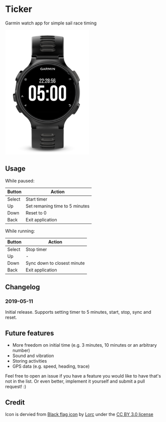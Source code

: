 # Ticker
Garmin watch app for simple sail race timing

<img src="screenshots/735xt.png" height="400px" />

## Usage
While paused:

| Button | Action                         |
|--------|--------------------------------|
| Select | Start timer                    |
| Up     | Set remaning time to 5 minutes |
| Down   | Reset to 0                     |
| Back   | Exit application               |


While running:

| Button | Action                         |
|--------|--------------------------------|
| Select | Stop timer                     |
| Up     | -                              |
| Down   | Sync down to closest minute    |
| Back   | Exit application               |

## Changelog
### 2019-05-11
Initial release. Supports setting timer to 5 minutes, start, stop, sync and reset. 

## Future features
* More freedom on initial time (e.g. 3 minutes,  10 minutes or an arbitrary number)
* Sound and vibration
* Storing activities
* GPS data (e.g. speed, heading, trace)

Feel free to open an issue if you have a feature you would like to have that's not in the list. Or even better, implement it yourself and submit a pull request! :)

## Credit
Icon is dervied from [Black flag icon](https://game-icons.net/1x1/lorc/black-flag.html) by [Lorc](http://lorcblog.blogspot.com/) under the [CC BY 3.0 license](https://creativecommons.org/licenses/by/3.0/) 
